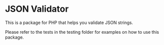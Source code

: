 JSON Validator
==============

This is a package for PHP that helps you validate JSON strings. 

Please refer to the tests in the testing folder for examples on how to use this package.